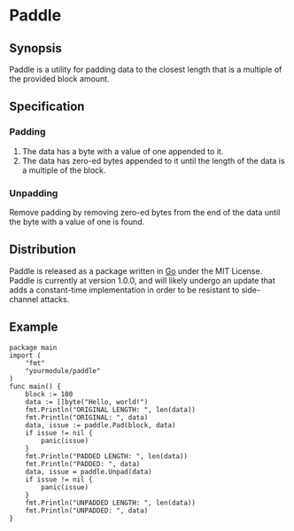 # Paddle

## Synopsis

Paddle is a utility for padding data to the closest length that is a multiple of the provided block amount.

## Specification

### Padding

1. The data has a byte with a value of one appended to it.
2. The data has zero-ed bytes appended to it until the length of the data is a multiple of the block.

### Unpadding

Remove padding by removing zero-ed bytes from the end of the data until the byte with a value of one is found.

## Distribution

Paddle is released as a package written in [Go](https://golang.org) under the MIT License. Paddle is currently at version 1.0.0, and will likely undergo an update that adds a constant-time implementation in order to be resistant to side-channel attacks.

## Example

```
package main
import (
	"fmt"
	"yourmodule/paddle"
)
func main() {
	block := 100
	data := []byte("Hello, world!")
	fmt.Println("ORIGINAL LENGTH: ", len(data))
	fmt.Println("ORIGINAL: ", data)
	data, issue := paddle.Pad(block, data)
	if issue != nil {
		panic(issue)
	}
	fmt.Println("PADDED LENGTH: ", len(data))
	fmt.Println("PADDED: ", data)
	data, issue = paddle.Unpad(data)
	if issue != nil {
		panic(issue)
	}
	fmt.Println("UNPADDED LENGTH: ", len(data))
	fmt.Println("UNPADDED: ", data)
}
```
